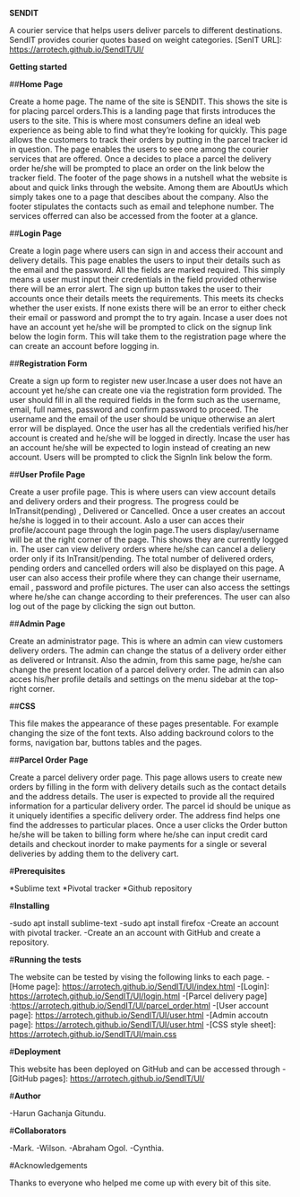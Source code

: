**SENDIT** 


A courier service that helps users deliver parcels to different destinations. SendIT provides courier quotes based on weight categories.
[SenIT URL]: https://arrotech.github.io/SendIT/UI/


**Getting started**


##**Home Page**


Create a home page. The name of the site is SENDIT. This shows the site is for placing parcel orders.This is a landing page that firsts introduces the users to the site. This is where most consumers define an ideal web experience as being able to find what they’re looking for quickly. This page allows the customers to track their orders by putting in the parcel tracker id in question. The page enables the users to see one among the courier services that are offered. Once a decides to place a parcel the delivery order he/she will be prompted to place an order on the link below the tracker field. The footer of the page shows in a nutshell what the website is about and quick links through the website. Among them are AboutUs which simply takes one to a page that descibes about the company. Also the footer stipulates the contacts such as email and telephone number. The services offerred can also be accessed from the footer at a glance.


##**Login Page**


Create a login page where users can sign in and access their account and delivery details. This page enables the users to input their details such as the email and the password. All the fields are marked required. This simply means a user must input their credentials in the field provided otherwise there will be an error alert. The sign up button takes the user to their accounts once their details meets the requirements. This meets its checks whether the user exists. If none exists there will be an error to either check their email or password and prompt the to try again. Incase a user does not have an account yet he/she will be prompted to click on the signup link below the login form. This will take them to the registration page where the can create an account before logging in. 

##**Registration Form**


Create a sign up form to register new user.Incase a user does not have an account yet he/she can create one via the registration form provided. The user should fill in all the required fields in the form such as the username, email, full names, password and confirm password to proceed. The username and the email of the user should be unique otherwise an alert error will be displayed. Once the user has all the credentials verified his/her account is created and he/she will be logged in directly. Incase the user has an account he/she will be expected to login instead of creating an new account. Users will be prompted to click the SignIn link below the form. 


##**User Profile Page**


Create a user profile page. This is where users can view account details and delivery orders and their progress. The progress could be InTransit(pending) , Delivered or Cancelled. Once a user creates an accout he/she is logged in to their account. Aslo a user can acces their profile/account page through the login page.The users display/username will be at the right corner of the page. This shows they are currently logged in. The user can view delivery orders where he/she can cancel a deliery order only if its InTransit/pending. The total number of delivered orders, pending orders and cancelled orders will also be displayed on this page. A user can also access their profile where they can change their username, email , password and profile pictures. The user can also access the settings where he/she can change according to their preferences. The user can also log out of the page by clicking the sign out button. 

##**Admin Page**


Create an administrator page. This is where an admin can view customers delivery orders. The admin can change the status of a delivery order either as delivered or Intransit. Also the admin, from this same page, he/she can change the present location of a parcel delivery order. The admin can also acces his/her profile details and settings on the menu sidebar at the top-right corner.


##**CSS**


This file makes the appearance of these pages presentable. For example changing the size of the font texts. Also adding backround colors to the forms, navigation bar, buttons tables and the pages. 


##**Parcel Order Page**


Create a parcel delivery order page. This page allows users to create new orders by filling in the form with delivery details such as the contact details and the address details. The user is expected to provide all the required information for a particular delivery order. The parcel id should be unique as it uniquely identifies a specific delivery order. The address find helps one find the addresses to particular places. Once a user clicks the Order button he/she will be taken to billing form where he/she can input credit card details and checkout inorder to make payments for a single or several deliveries by adding them to the delivery cart. 


#**Prerequisites**


 *Sublime text
 *Pivotal tracker
 *Github repository


#**Installing**


 -sudo apt install sublime-text
 -sudo apt install firefox
 -Create an account with pivotal tracker.
 -Create an an account with GitHub and create a repository.

#**Running the tests**


The website can be tested by vising the following links to each page.
 -[Home page]: https://arrotech.github.io/SendIT/UI/index.html
 -[Login]: https://arrotech.github.io/SendIT/UI/login.html
 -[Parcel delivery page] :https://arrotech.github.io/SendIT/UI/parcel_order.html
 -[User account page]: https://arrotech.github.io/SendIT/UI/user.html
 -[Admin accoutn page]: https://arrotech.github.io/SendIT/UI/user.html
 -[CSS style sheet]: https://arrotech.github.io/SendIT/UI/main.css



#**Deployment**


This website has been deployed on GitHub and can be accessed through 
 -[GitHub pages]: https://arrotech.github.io/SendIT/UI/

#**Author**


 -Harun Gachanja Gitundu.

#**Collaborators**


 -Mark.
 -Wilson.
 -Abraham Ogol.
 -Cynthia.

#Acknowledgements


Thanks to everyone who helped me come up with every bit of this site.




